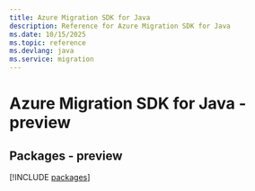 ```yaml
---
title: Azure Migration SDK for Java
description: Reference for Azure Migration SDK for Java
ms.date: 10/15/2025
ms.topic: reference
ms.devlang: java
ms.service: migration
---
```

# Azure Migration SDK for Java - preview
## Packages - preview
[!INCLUDE [packages](migration-index.md)]